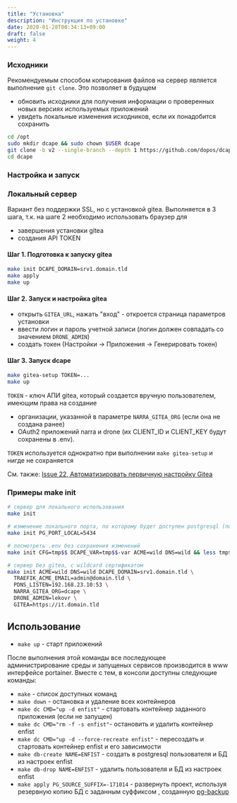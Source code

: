 ```yaml
---
title: "Установка"
description: "Инструкция по установке"
date: 2020-01-28T00:34:13+09:00
draft: false
weight: 4
---
```


### Исходники

Рекомендуемым способом копирования файлов на сервер является выполнение `git clone`. Это позволяет в будущем

* обновить исходники для получения информации о проверенных новых версиях используемых приложений
* увидеть локальные изменения исходников, если их понадобится сохранить


```bash
cd /opt
sudo mkdir dcape && sudo chown $USER dcape
git clone -b v2 --single-branch --depth 1 https://github.com/dopos/dcape.git
cd dcape
```

### Настройка и запуск

### Локальный сервер

Вариант без поддержки SSL, но с установкой gitea. Выполняется в 3 шага, т.к. на шаге 2 необходимо использовать браузер для
* завершения установки gitea
* создания API TOKEN

#### Шаг 1. Подготовка к запуску gitea

```bash
make init DCAPE_DOMAIN=srv1.domain.tld
make apply
make up
```

#### Шаг 2. Запуск и настройка gitea

* открыть `GITEA_URL`, нажать "вход" - откроется страница параметров установки
* ввести логин и пароль учетной записи (логин должен совпадать со значением `DRONE_ADMIN`)
* создать токен (Настройки -> Приложения -> Генерировать токен)

#### Шаг 3. Запуск dcape

```bash
make gitea-setup TOKEN=...
make up
```

`TOKEN` - ключ АПИ gitea, который создается вручную пользователем, имеющим права на создание
* организации, указанной в параметре `NARRA_GITEA_ORG` (если она не создана ранее)
* OAuth2 приложений narra и drone (их CLIENT_ID и CLIENT_KEY будут сохранены в .env).

`TOKEN` используется однократно при выполнении `make gitea-setup` и нигде не сохраняется

См. также: [Issue 22, Автоматизировать первичную настройку Gitea](https://github.com/dopos/dcape/issues/22)

### Примеры make init

```bash {linenos=table,anchorlinenos=true,lineanchors=singlestep}
# сервер для локального использования
make init

# изменение локального порта, по которому будет доступен postgresql (по умолчанию: 5433):
make init PG_PORT_LOCAL=5434

# посмотреть .env без сохранения изменений
make init CFG=tmp$$ DCAPE_VAR=tmp$$-var ACME=wild DNS=wild && less tmp$$ && rm -rf tmp$$*

# сервер без gitea, с wildcard сертификатом
make init ACME=wild DNS=wild DCAPE_DOMAIN=srv1.domain.tld \
  TRAEFIK_ACME_EMAIL=admin@domain.tld \
  PDNS_LISTEN=192.168.23.10:53 \
  NARRA_GITEA_ORG=dcape \
  DRONE_ADMIN=lekovr \
  GITEA=https://it.domain.tld

```

## Использование

* `make up` - старт приложений

После выполнения этой команды все последующее администрирование среды и запущеных сервисов производится в www интерфейсе portainer.
Вместе с тем, в консоли доступны следующие команды:

* `make` - список доступных команд
* `make down` - остановка и удаление всех контейнеров
* `make dc CMD="up -d enfist"` - стартовать контейнер заданного приложения (если не запущен)
* `make dc CMD="rm -f -s enfist"`- остановить и удалить контейнер enfist
* `make dc CMD="up -d --force-recreate enfist"` - пересоздать и стартовать контейнер enfist и его зависимости
* `make db-create NAME=ENFIST` - создать в postgresql пользователя и БД из настроек enfist
* `make db-drop NAME=ENFIST` - удалить пользователя и БД из настроек enfist
* `make apply PG_SOURCE_SUFFIX=-171014` - развернуть проект, используя резервную копию БД с заданным суффиксом , созданную [pg-backup](https://github.com/dopos/dcape-app-pg-backup)

